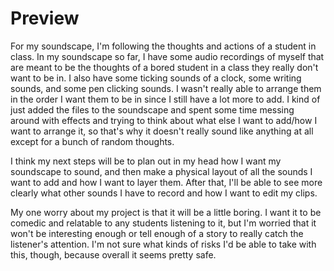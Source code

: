 # Preview

For my soundscape, I'm following the thoughts and actions of a student in class. In my soundscape so far, I have some audio recordings of myself that are meant to be the thoughts of a bored student in a class they really don't want to be in. I also have some ticking sounds of a clock, some writing sounds, and some pen clicking sounds. I wasn't really able to arrange them in the order I want them to be in since I still have a lot more to add. I kind of just added the files to the soundscape and spent some time messing around with effects and trying to think about what else I want to add/how I want to arrange it, so that's why it doesn't really sound like anything at all except for a bunch of random thoughts. 

I think my next steps will be to plan out in my head how I want my soundscape to sound, and then make a physical layout of all the sounds I want to add and how I want to layer them. After that, I'll be able to see more clearly what other sounds I have to record and how I want to edit my clips.

My one worry about my project is that it will be a little boring. I want it to be comedic and relatable to any students listening to it, but I'm worried that it won't be interesting enough or tell enough of a story to really catch the listener's attention. I'm not sure what kinds of risks I'd be able to take with this, though, because overall it seems pretty safe.
